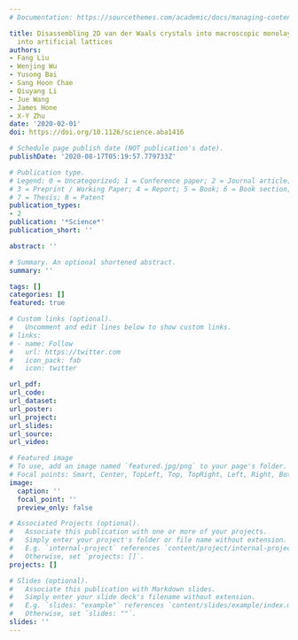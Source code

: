 ```yaml
---
# Documentation: https://sourcethemes.com/academic/docs/managing-content/

title: Disassembling 2D van der Waals crystals into macroscopic monolayers and reassembling
  into artificial lattices
authors:
- Fang Liu
- Wenjing Wu
- Yusong Bai
- Sang Hoon Chae
- Qiuyang Li
- Jue Wang
- James Hone
- X-Y Zhu
date: '2020-02-01'
doi: https://doi.org/10.1126/science.aba1416

# Schedule page publish date (NOT publication's date).
publishDate: '2020-08-17T05:19:57.779733Z'

# Publication type.
# Legend: 0 = Uncategorized; 1 = Conference paper; 2 = Journal article;
# 3 = Preprint / Working Paper; 4 = Report; 5 = Book; 6 = Book section;
# 7 = Thesis; 8 = Patent
publication_types:
- 2
publication: '*Science*'
publication_short: ''

abstract: ''

# Summary. An optional shortened abstract.
summary: ''

tags: []
categories: []
featured: true

# Custom links (optional).
#   Uncomment and edit lines below to show custom links.
# links:
# - name: Follow
#   url: https://twitter.com
#   icon_pack: fab
#   icon: twitter

url_pdf:
url_code:
url_dataset:
url_poster:
url_project:
url_slides:
url_source:
url_video:

# Featured image
# To use, add an image named `featured.jpg/png` to your page's folder. 
# Focal points: Smart, Center, TopLeft, Top, TopRight, Left, Right, BottomLeft, Bottom, BottomRight.
image:
  caption: ''
  focal_point: ''
  preview_only: false

# Associated Projects (optional).
#   Associate this publication with one or more of your projects.
#   Simply enter your project's folder or file name without extension.
#   E.g. `internal-project` references `content/project/internal-project/index.md`.
#   Otherwise, set `projects: []`.
projects: []

# Slides (optional).
#   Associate this publication with Markdown slides.
#   Simply enter your slide deck's filename without extension.
#   E.g. `slides: "example"` references `content/slides/example/index.md`.
#   Otherwise, set `slides: ""`.
slides: ''
---
```

